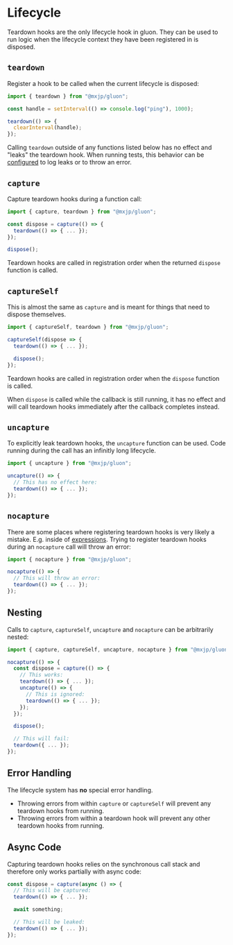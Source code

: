 # Lifecycle
Teardown hooks are the only lifecycle hook in gluon. They can be used to run logic when the lifecycle context they have been registered in is disposed.

## `teardown`
Register a hook to be called when the current lifecycle is disposed:
```jsx
import { teardown } from "@mxjp/gluon";

const handle = setInterval(() => console.log("ping"), 1000);

teardown(() => {
  clearInterval(handle);
});
```
Calling `teardown` outside of any functions listed below has no effect and "leaks" the teardown hook. When running tests, this behavior can be [configured](../testing.md#leak-detection) to log leaks or to throw an error.

## `capture`
Capture teardown hooks during a function call:
```jsx
import { capture, teardown } from "@mxjp/gluon";

const dispose = capture(() => {
  teardown(() => { ... });
});

dispose();
```
Teardown hooks are called in registration order when the returned `dispose` function is called.

## `captureSelf`
This is almost the same as `capture` and is meant for things that need to dispose themselves.
```jsx
import { captureSelf, teardown } from "@mxjp/gluon";

captureSelf(dispose => {
  teardown(() => { ... });

  dispose();
});
```
Teardown hooks are called in registration order when the `dispose` function is called.

When `dispose` is called while the callback is still running, it has no effect and will call teardown hooks immediately after the callback completes instead.

## `uncapture`
To explicitly leak teardown hooks, the `uncapture` function can be used. Code running during the call has an infinitly long lifecycle.
```jsx
import { uncapture } from "@mxjp/gluon";

uncapture(() => {
  // This has no effect here:
  teardown(() => { ... });
});
```

## `nocapture`
There are some places where registering teardown hooks is very likely a mistake. E.g. inside of [expressions](signals.md#expressions). Trying to register teardown hooks during an `nocapture` call will throw an error:
```jsx
import { nocapture } from "@mxjp/gluon";

nocapture(() => {
  // This will throw an error:
  teardown(() => { ... });
});
```

## Nesting
Calls to `capture`, `captureSelf`, `uncapture` and `nocapture` can be arbitrarily nested:
```jsx
import { capture, captureSelf, uncapture, nocapture } from "@mxjp/gluon";

nocapture(() => {
  const dispose = capture(() => {
    // This works:
    teardown(() => { ... });
    uncapture(() => {
      // This is ignored:
      teardown(() => { ... });
    });
  });

  dispose();

  // This will fail:
  teardown({ ... });
});
```

## Error Handling
The lifecycle system has **no** special error handling.

+ Throwing errors from within `capture` or `captureSelf` will prevent any teardown hooks from running.
+ Throwing errors from within a teardown hook will prevent any other teardown hooks from running.

## Async Code
Capturing teardown hooks relies on the synchronous call stack and therefore only works partially with async code:
```jsx
const dispose = capture(async () => {
  // This will be captured:
  teardown(() => { ... });

  await something;

  // This will be leaked:
  teardown(() => { ... });
});
```
